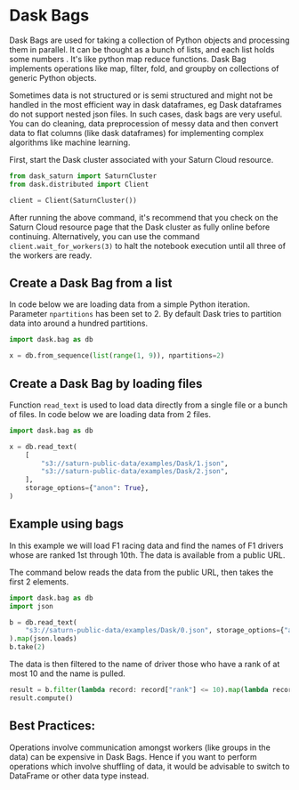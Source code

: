 # Dask Bags
Dask Bags are used for taking a collection of Python objects and processing them in parallel. It can be thought as a bunch of lists, and each list holds some numbers . It's like python map reduce functions. Dask Bag implements operations like map, filter, fold, and groupby on collections of generic Python objects.

Sometimes data is not structured or is semi structured and might not be handled in the most efficient way in dask dataframes, eg Dask dataframes do not support nested json files. In such cases, dask bags are very useful. You can do cleaning, data preprocession of messy data and then convert data to flat columns (like dask dataframes) for implementing complex algorithms like machine learning. 



First, start the Dask cluster associated with your Saturn Cloud resource.


```python
from dask_saturn import SaturnCluster
from dask.distributed import Client

client = Client(SaturnCluster())
```

After running the above command, it's recommend that you check on the Saturn Cloud resource page that the Dask cluster as fully online before continuing. Alternatively, you can use the command `client.wait_for_workers(3)` to halt the notebook execution until all three of the workers are ready.

## Create a Dask Bag from a list

In code below we are loading data from a simple Python iteration. Parameter `npartitions` has been set to 2. By default Dask tries to partition data into around a hundred partitions.


```python
import dask.bag as db

x = db.from_sequence(list(range(1, 9)), npartitions=2)
```

## Create a Dask Bag by loading files

Function `read_text` is used to load data directly from a single file or a bunch of files. In code below we are loading data from 2 files. 


```python
import dask.bag as db

x = db.read_text(
    [
        "s3://saturn-public-data/examples/Dask/1.json",
        "s3://saturn-public-data/examples/Dask/2.json",
    ],
    storage_options={"anon": True},
)
```

## Example using bags

In this example we will load F1 racing data and find the names of F1 drivers whose are ranked 1st through 10th. The data is available from a public URL.

The command below reads the data from the public URL, then takes the first 2 elements.


```python
import dask.bag as db
import json

b = db.read_text(
    "s3://saturn-public-data/examples/Dask/0.json", storage_options={"anon": True}
).map(json.loads)
b.take(2)
```

The data is then filtered to the name of driver those who have a rank of at most 10 and the name is pulled.


```python
result = b.filter(lambda record: record["rank"] <= 10).map(lambda record: record["name"])
result.compute()
```

## Best Practices:

Operations involve communication amongst workers (like groups in the data) can be expensive in Dask Bags. Hence if you want to perform operations which involve shuffling of data, it would be advisable to switch to DataFrame or other data type instead.  

